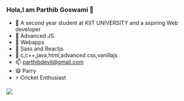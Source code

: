 ### Hola,I am Parthib Goswami  👋





- 🔭 A second year student at KIIT UNIVERSITY and a aspiring Web developer
- 🌱 Advanced JS.
- 👯 Webapps
- 🤔 Sass and Reactjs
- 💬 c,c++,java,html,advanced css,vanillajs
- 📫 parthibdevil@gmail.com
- 😄 Parry
- ⚡ Cricket Enthusiast

<img src="https://github-readme-stats.vercel.app/api?username=Parthib25&&show_icons=true&title_color=ffffff&icon_color=bb2acf&text_color=daf7dc&bg_color=151515">
